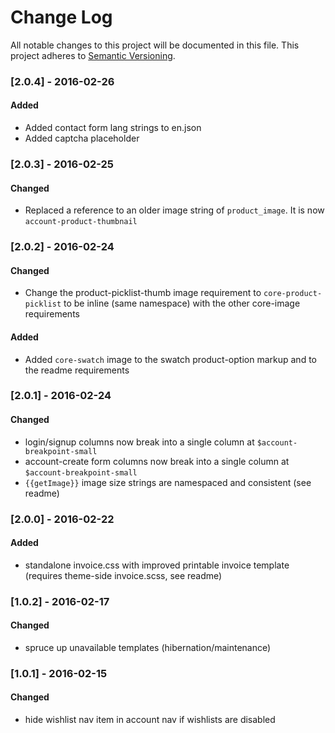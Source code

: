 # Change Log
All notable changes to this project will be documented in this file.
This project adheres to [Semantic Versioning](http://semver.org/).

### [2.0.4] - 2016-02-26

#### Added
- Added contact form lang strings to en.json
- Added captcha placeholder

### [2.0.3] - 2016-02-25

#### Changed
- Replaced a reference to an older image string of `product_image`. It is now `account-product-thumbnail`

### [2.0.2] - 2016-02-24

#### Changed
- Change the product-picklist-thumb image requirement to `core-product-picklist`
  to be inline (same namespace) with the other core-image requirements

#### Added

- Added `core-swatch` image to the swatch product-option markup and to the
  readme requirements

### [2.0.1] - 2016-02-24

#### Changed
 - login/signup columns now break into a single column at `$account-breakpoint-small`
 - account-create form columns now break into a single column at `$account-breakpoint-small`
 - `{{getImage}}` image size strings are namespaced and consistent (see readme)


### [2.0.0] - 2016-02-22

#### Added
 - standalone invoice.css with improved printable invoice template (requires theme-side invoice.scss, see readme)

### [1.0.2] - 2016-02-17

#### Changed
 - spruce up unavailable templates (hibernation/maintenance)


### [1.0.1] - 2016-02-15

#### Changed
 - hide wishlist nav item in account nav if wishlists are disabled
